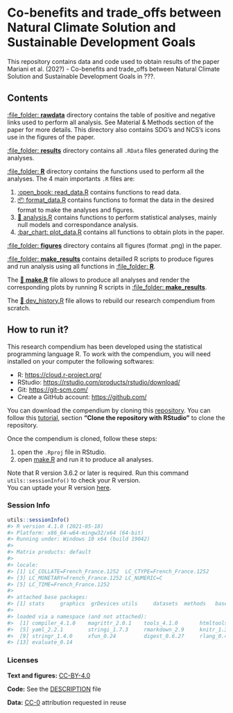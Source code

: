 
<!-- README.md is generated from README.Rmd. Please edit that file -->

# Co-benefits and trade\_offs between Natural Climate Solution and Sustainable Development Goals

This repository contains data and code used to obtain results of the
paper Mariani et al. (202?) - Co-benefits and trade\_offs between
Natural Climate Solution and Sustainable Development Goals in ???.

## Contents

[:file\_folder: **rawdata**](rawdata/) directory contains the table of
positive and negative links used to perform all analysis. See Material &
Methods section of the paper for more details. This directory also
contains SDG’s and NCS’s icons use in the figures of the paper.

[:file\_folder: **results**](results/) directory contains all `.RData`
files generated during the analyses.

[:file\_folder: **R**](R/) directory contains the functions used to
perform all the analyses. The 4 main importants `.R` files are:

1.  [:open\_book: read\_data.R](R/read_data.R) contains functions to
    read data.
2.  [:package: format\_data.R](R/format_data.R) contains functions to
    format the data in the desired format to make the analyses and
    figures.
3.  [:microscope: analysis.R](R/analysis.R) contains functions to
    perform statistical analyses, mainly null models and correspondance
    analysis.
4.  [:bar\_chart: plot\_data.R](R/plot_data.R) contains all functions to
    obtain plots in the paper.

[:file\_folder: **figures**](figures/) directory contains all figures
(format .png) in the paper.

[:file\_folder: **make\_results**](make_results/) contains detailled R
scripts to produce figures and run analysis using all functions in
[:file\_folder: **R**](R/).

The [:briefcase: **make.R**](make.R) file allows to produce all analyses
and render the corresponding plots by running R scripts in
[:file\_folder: **make\_results**](make_results/).

The [:hammer: dev\_history.R](dev_history.R) file allows to rebuild our
research compendium from scratch.

## How to run it?

This research compendium has been developed using the statistical
programming language R. To work with the compendium, you will need
installed on your computer the following softwares:

-   R: <https://cloud.r-project.org/>
-   RStudio: <https://rstudio.com/products/rstudio/download/>
-   Git: <https://git-scm.com/>
-   Create a GitHub account: <https://github.com/>

You can download the compendium by cloning this
[repository](https://github.com/GaelMariani/NCSSDGproj). You can follow
this
[tutorial](https://resources.github.com/whitepapers/github-and-rstudio/#:~:text=Clone%20the%20repository%20with%20RStudio&text=Click%20the%20Copy%20to%20clipboard,the%20Project%20directory%20name%20field.),
section **“Clone the repository with RStudio”** to clone the repository.
<br>

Once the compendium is cloned, follow these steps:

1.  open the `.Rproj` file in RStudio.
2.  open [make.R](make.R) and run it to produce all analyses.

Note that R version 3.6.2 or later is required. Run this command
`utils::sessionInfo()` to check your R version. <br> You can uptade your
R version [here](https://cran.r-project.org).

### Session Info

``` r
utils::sessionInfo()
#> R version 4.1.0 (2021-05-18)
#> Platform: x86_64-w64-mingw32/x64 (64-bit)
#> Running under: Windows 10 x64 (build 19042)
#> 
#> Matrix products: default
#> 
#> locale:
#> [1] LC_COLLATE=French_France.1252  LC_CTYPE=French_France.1252   
#> [3] LC_MONETARY=French_France.1252 LC_NUMERIC=C                  
#> [5] LC_TIME=French_France.1252    
#> 
#> attached base packages:
#> [1] stats     graphics  grDevices utils     datasets  methods   base     
#> 
#> loaded via a namespace (and not attached):
#>  [1] compiler_4.1.0    magrittr_2.0.1    tools_4.1.0       htmltools_0.5.1.1
#>  [5] yaml_2.2.1        stringi_1.7.3     rmarkdown_2.9     knitr_1.33       
#>  [9] stringr_1.4.0     xfun_0.24         digest_0.6.27     rlang_0.4.11     
#> [13] evaluate_0.14
```

### Licenses

**Text and figures:**
[CC-BY-4.0](http://creativecommons.org/licenses/by/4.0/)

**Code:** See the [DESCRIPTION](DESCRIPTION) file

**Data:** [CC-0](http://creativecommons.org/publicdomain/zero/1.0/)
attribution requested in reuse
